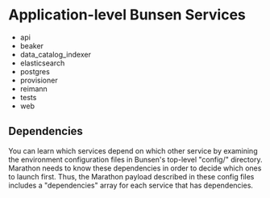 # Application-level Bunsen Services

* api
* beaker
* data\_catalog\_indexer
* elasticsearch
* postgres
* provisioner
* reimann
* tests
* web

## Dependencies

You can learn which services depend on which other service by examining the
environment configuration files in Bunsen's top-level "config/" directory.
Marathon needs to know these dependencies in order to decide which ones to
launch first.  Thus, the Marathon payload described in these config files
includes a "dependencies" array for each service that has dependencies.
